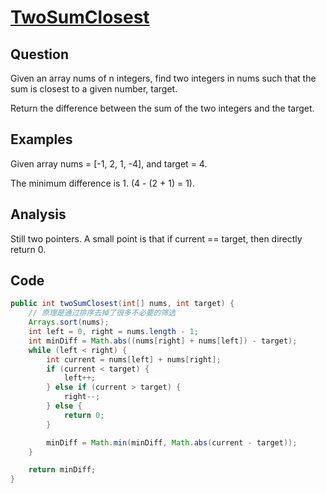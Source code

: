 # [TwoSumClosest](http://lintcode.com/en/problem/two-sum-closest-to-target/#)

## Question

Given an array nums of n integers, find two integers in nums such that the sum is closest to a given number, target.

Return the difference between the sum of the two integers and the target.

## Examples

Given array nums = [-1, 2, 1, -4], and target = 4.

The minimum difference is 1. (4 - (2 + 1) = 1).

## Analysis

Still two pointers. A small point is that if current == target, then directly return 0.

## Code

```java
public int twoSumClosest(int[] nums, int target) {
    // 原理是通过排序去掉了很多不必要的筛选
    Arrays.sort(nums);
    int left = 0, right = nums.length - 1;
    int minDiff = Math.abs((nums[right] + nums[left]) - target);
    while (left < right) {
        int current = nums[left] + nums[right];
        if (current < target) {
            left++;
        } else if (current > target) {
            right--;
        } else {
            return 0;
        }

        minDiff = Math.min(minDiff, Math.abs(current - target));
    }

    return minDiff;
}
```